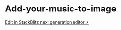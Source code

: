 # Add-your-music-to-image

[Edit in StackBlitz next generation editor ⚡️](https://stackblitz.com/~/github.com/gochapachi/Add-your-music-to-image)
